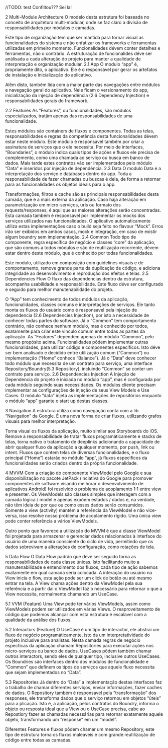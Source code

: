 //TODO: test
Conflitou???
Sei la!

2	Multi-Module Architecture
O modelo desta estrutura foi baseada no conceito de arquitetura multi-modular, onde se faz claro a divisão de responsabilidades por módulos e camadas. 
 
Este tipo de organização tem que ser mantida para tornar visual as funcionalidades do sistema e não enfatizar os frameworks e ferramentas utilizadas em primeiro momento. Funcionalidades dévem conter detalhes e ferramentas, não o contrário.
A estruturação de funcionalides déve ser análisada a cada alteração do projeto para manter a qualidade de interpretação e organização modular.
2.1	App
O modulo “app” é, propriamente dito, o aplicativo. Ele é o responsável por gerar os artefatos de instalação e inicialização do aplicativo. 
 
Alêm disto, também lida com a maior parte das navegações entre módulos e navegação geral do aplicativo. 
Nele ficam o versionamento do app, inicialização da injeção de dependência (2.6 Dependency Injection) e responsabilidades gerais do framework.

2.2	Features
As “Features”, ou funcionalidades, são módulos especializados, tratâm apenas das responsabilidades de uma funcionalidade.
 
Estes módulos são containers de fluxos e componentes. Todas as telas, responsabilidades e regras da competência desta funcionalidades dévem estar neste módulo.
Este módulo é responsavel também por criar a assinatura de serviços que o ele necessita. Por meio de interfaces, “Boundaries”, o módulo indica quais tipos de ações e fluxos ele precisa de complemento, como uma chamada ao serviço ou busca em banco de dados.
Mais tarde estes contratos vão ser implementados pelo módulo “Data” e inseridos por injeção de dependência.
2.3	Data
O modulo Data é a interpretação dos serviço e databases dentro do app. Toda a responsabilidade de fazer chamadas ou buscas é dela, de forma a retornar para as funcionalidades os objetos ideais para o app. 

 
Transformações, filtros e cache são as principais responsabilidades desta camada, que é a mais externa da aplicação.
Caso haja alteração em parametrização em micro-serviços, urls ou formato dos requests/responses, é aqui que as maiores alterações serão concentradas. 
Esta camada também é responsavel por implementar os mocks dos serviços utilizados nas funcionalidades. O aplicativo automaticamente utiliza estas implementações caso o build seja feito no flavour “Mock”. Erros irão ser exibidos em ambos casos, mock e integração, em caso de existir algum boundry sem implementação.
2.4	Common
Todo tipo de componente, regra específica de negócio e classes “core” da aplicação, que são comuns a todos módulos e são de reutilização recorrente, dévem estar dentro deste módulo, que é conhecido por todas funcionalidades.
 
Este modulo, utilizado em composição com guidelines visuais e de comportamento, remove grande parte da duplicação de código, e adiciona integridade ao desenvolvimento e reprodução dos efeitos e telas.
2.5	Dependencies Flow
O fluxo das dependencias dentro da estrutura, acompanha usabilidade e responsabilidade. Este fluxo déve ser configurado e seguido para melhor manutenabilidade do projeto.
 
O “App” tem conhecimento de todos módulos da aplicação, funcionalidades, classes comuns e interpretações de serviços. Ele tanto monta os fluxos do usuário como é responsavel pela injeção de dependencia (2.6 Dependencies Injection), por isto a necessidade de conhecer todas partes do software.
Já o “Common” tem comportamento contrário, não conhece nenhum módulo, mas é conhecido por todos, exatamente para criar este vinculo comum entre todas as partes da aplicação.
As “Features” dependem apenas do módulo “Common”, pelo mesmo propósito acima. Funcionalidades pôdem implementar outras funcionalidades, para utilizar código e componentes especificos. Isto déve ser bem analisado e decidido entre utilização comum (“Common”) ou implementação (“Home” conhece “Balance”). 
Já o “Data” deve conhecer todo módulo que necessita de um contrato para serviço, uma interface Repository/Boundry(5.3 Repository), incluindo “Common” se conter um contrato para serviço. 
2.6	Dependencies Injection
A Injeção de Dependencia do projeto é iniciada no módulo “app”, mas é configurada por cada módulo seguindo suas necessidades. 
Os módulos cliente precisam implementar as configurações de injeção de seus View Models e Use Cases.
O módulo “data” injeta as implementações de repositórios enquanto o módulo “app” garante o start up destas classes. 






















3	Navigation
A estrutura utiliza como navegação conta com a lib “Navigation” da Google. É uma nova forma de criar fluxos, utilizando grafos visuais para melhor interpretação.
 
Torna visual os fluxos da aplicação, muito similar aos Storyboards do iOS. 
Remove a responsabilidade de tratar fluxos programáticamente e stacks de telas, torna nativo o tratamento de deeplinks adicionando a capacidade de abrir qualquer fluxo da aplicação a qualquer momento, por push, link ou intent.
Fluxos que contem telas de diversas funcionalidades, e o fluxo principal (“Home”) estarão no módulo “app”, já fluxos especificos da funcionalidades serão criados dentro da própria funcionalidade. 

4	MVVM
Com a criação do componente ViewModel pelo Google e sua disponibilização no pacote JetPack (inciativa do Google para promover componentes de software visando melhorar o desenvolvimento de aplicativos Android) foi resolvido o problema de acoplamento 1:1 entre view e presenter. 
Os ViewModels são classes simples que interagem com a camada lógica / model e apenas expõem estados / dados e, na verdade, não têm ideia de por que ou como esses dados serão consumidos. Somente a view (activity) mantém a referência da ViewModel e não vice-versa, isso resolve nosso problema de acoplamento rígido. Uma única view pode conter referência a vários ViewModels.
 

Outro ponto que favorece a utilização do MVVM é que a classe ViewModel foi projetada para armazenar e gerenciar dados relacionados à interface do usuário de uma maneira consciente do ciclo de vida, permitindo que os dados sobrevivam a alterações de configuração, como rotações de tela.














5	Data Flow
O Data Flow padrão que deve ser seguido torna as responsabilidades de cada classe únicas. Isto facilitando muito a manutenabilidade e entendimento dos fluxos, cada tipo de ação sabemos exatamente em qual camada seria colocada.
  A interação do usuário na View inicia o flow, esta ação pode ser um click de botão ou até mesmo entrar na tela.
A View chama ações dentro da ViewModel pela sua referência e a partir dai o ViewModel faz o necessário para retornar o que a View necessita, normalmente chamando um UseCase.















5.1	VVM (Feature)
Uma View pode ter vários ViewModels, assim como ViewModels podem ser utilizados em várias Views. O reaproveitamento de código que podemos alcançar com esta estrutura é escalavel com a qualidade da análise dos fluxos.
 

5.2	Interactors (Feature)
O UseCase é um tipo de interactor, ele abstrai um fluxo de negócio programáticamente, isto da um interpretatividade do projeto inclusive para analistas. Nesta camada regras de negócio especficas da aplicação chamam Repositories para executar ações nos micro-serviços ou banco de dados.
UseCases pôdem também chamar outros interactors, sendo eles de qualquer tipo, inclusive outros UseCases.
Os Boundries são interfaces dentro dos módulos de funcionalidade e “Common” que definem os tipos de serviços que aquele fluxo necessita que sejam implementados no “Data”.
 
5.3	Repositories
Já dentro do “Data” a implementação destas interfaces faz o trabalho de chamar diferentes serviços, enviar informações, fazer caches de dados. 
O Repository também é responsavel pela “transformação” dos responses, ele transforma dados que o serviço retornou em objetos “úteis” para a plicação. Isto é, a aplicação, pelos contratos do Boundry, informa o objeto ou resposta ideal que a View ou o UseCase precisa, cabe ao Repostiory fazer as chamadas necessárias para retornar exatamente aquele objeto, transformando um “response” em um “model”.
 
Diferentes Features e fluxos pôdem chamar um mesmo Repository, este tipo de estrutura torna os fluxos maleaveis e com grande reutilização de código entre todas as camadas.
 
